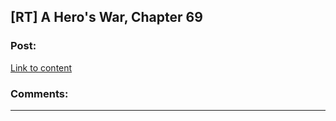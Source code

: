 ## [RT] A Hero's War, Chapter 69

### Post:

[Link to content](https://www.fictionpress.com/s/3238329/69/A-Hero-s-War)

### Comments:

---

